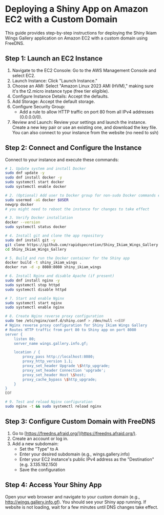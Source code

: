 # Deploying a Shiny App on Amazon EC2 with a Custom Domain

This guide provides step-by-step instructions for deploying the Shiny Ikiam Wings Gallery application on Amazon EC2 with a custom domain using FreeDNS.

## Step 1: Launch an EC2 Instance

1. Navigate to the EC2 Console: Go to the AWS Management Console and select EC2.
2. Launch Instance: Click "Launch Instance."
3. Choose an AMI: Select "Amazon Linux 2023 AMI (HVM)," making sure it's the t2.micro instance type (free tier eligible).
4. Configure Instance Details: Accept the defaults.
5. Add Storage: Accept the default storage.
6. Configure Security Group:
   - Add a rule to allow HTTP traffic on port 80 from all IPv4 addresses (0.0.0.0/0).
7. Review and Launch: Review your settings and launch the instance. Create a new key pair or use an existing one, and download the key file. You can also connect to your instance from the website (no need to ssh)

## Step 2: Connect and Configure the Instance

Connect to your instance and execute these commands:

```bash
# 1. Update system and install Docker
sudo dnf update -y
sudo dnf install docker -y
sudo systemctl start docker
sudo systemctl enable docker

# 2. (Optional) Add user to Docker group for non-sudo Docker commands else use sudo before docker commands
sudo usermod -aG docker $USER
newgrp docker
# you might need to reboot the instance for changes to take effect

# 3. Verify Docker installation
docker --version
sudo systemctl status docker

# 4. Install git and clone the app repository
sudo dnf install git -y
git clone https://github.com/rapidspecretion/Shiny_Ikiam_Wings_Gallery
cd Shiny_Ikiam_Wings_Gallery

# 5. Build and run the Docker container for the Shiny app
docker build -t shiny_ikiam_wings .
docker run -d -p 8080:8080 shiny_ikiam_wings

# 6. Install Nginx and disable Apache (if present)
sudo dnf install nginx -y
sudo systemctl stop httpd
sudo systemctl disable httpd

# 7. Start and enable Nginx
sudo systemctl start nginx
sudo systemctl enable nginx

# 8. Create Nginx reverse proxy configuration
sudo tee /etc/nginx/conf.d/shiny.conf > /dev/null <<EOF
# Nginx reverse proxy configuration for Shiny Ikiam Wings Gallery
# Routes HTTP traffic from port 80 to Shiny app on port 8080
server {
    listen 80;
    server_name wings.gallery.info.gf;

    location / {
        proxy_pass http://localhost:8080;
        proxy_http_version 1.1;
        proxy_set_header Upgrade \$http_upgrade;
        proxy_set_header Connection 'upgrade';
        proxy_set_header Host \$host;
        proxy_cache_bypass \$http_upgrade;
    }
}
EOF

# 9. Test and reload Nginx configuration
sudo nginx -t && sudo systemctl reload nginx
```

## Step 3: Configure Custom Domain with FreeDNS

1. Go to [https://freedns.afraid.org/](https://freedns.afraid.org/).
2. Create an account or log in.
3. Add a new subdomain:
   - Set the "Type" to A
   - Enter your desired subdomain (e.g., wings.gallery.info)
   - Enter your EC2 instance's public IPv4 address as the "Destination" (e.g. 3.135.192.150)
   - Save the configuration

## Step 4: Access Your Shiny App

Open your web browser and navigate to your custom domain (e.g., http://wings.gallery.info.gf). You should see your Shiny app running. If website is not loading, wait for a few minutes until DNS changes take effect.
